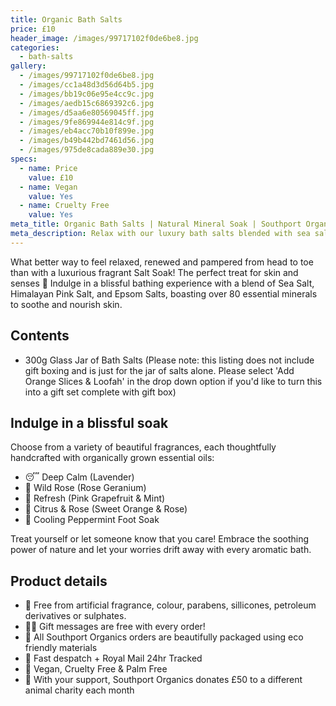 ```yaml
---
title: Organic Bath Salts
price: £10
header_image: /images/99717102f0de6be8.jpg
categories:
  - bath-salts
gallery:
  - /images/99717102f0de6be8.jpg
  - /images/cc1a48d3d56d64b5.jpg
  - /images/bb19c06e95e4cc9c.jpg
  - /images/aedb15c6869392c6.jpg
  - /images/d5aa6e80569045ff.jpg
  - /images/9fe869944e814c9f.jpg
  - /images/eb4acc70b10f899e.jpg
  - /images/b49b442bd7461d56.jpg
  - /images/975de8cada889e30.jpg
specs:
  - name: Price
    value: £10
  - name: Vegan
    value: Yes
  - name: Cruelty Free
    value: Yes
meta_title: Organic Bath Salts | Natural Mineral Soak | Southport Organics
meta_description: Relax with our luxury bath salts blended with sea salt, Himalayan pink salt and essential oils. 100% vegan, cruelty-free and eco-friendly packaging.
---
```


What better way to feel relaxed, renewed and pampered from head to toe than with a luxurious fragrant Salt Soak! The perfect treat for skin and senses 🛁 Indulge in a blissful bathing experience with a blend of Sea Salt, Himalayan Pink Salt, and Epsom Salts, boasting over 80 essential minerals to soothe and nourish skin.

## Contents

- 300g Glass Jar of Bath Salts (Please note: this listing does not include gift boxing and is just for the jar of salts alone. Please select 'Add Orange Slices & Loofah' in the drop down option if you'd like to turn this into a gift set complete with gift box)

## Indulge in a blissful soak

Choose from a variety of beautiful fragrances, each thoughtfully handcrafted with organically grown essential oils:

- 😴 Deep Calm (Lavender)
- 🌹 Wild Rose (Rose Geranium)
- 🌿 Refresh (Pink Grapefruit & Mint)
- 🍊 Citrus & Rose (Sweet Orange & Rose)
- 🧊 Cooling Peppermint Foot Soak

Treat yourself or let someone know that you care! Embrace the soothing power of nature and let your worries drift away with every aromatic bath.

## Product details

- 🍊 Free from artificial fragrance, colour, parabens, sillicones, petroleum derivatives or sulphates.
- ✍🏼 Gift messages are free with every order!
- 🌿 All Southport Organics orders are beautifully packaged using eco friendly materials
- 📮 Fast despatch + Royal Mail 24hr Tracked
- 🐰 Vegan, Cruelty Free & Palm Free
- 🐾 With your support, Southport Organics donates £50 to a different animal charity each month

